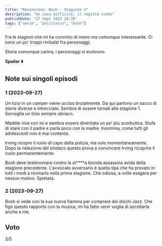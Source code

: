 ```yaml
---
title: "Recensione: Bosh - Stagione 3"
description: "Un caso difficile, il regista scemo"
publishDate: "27 Sept 2023 18:30"
tags: ["serie", "poliziesco", "bosh"]
---
```


Fra le stagioni che mi ha convinto di meno ma comunque interessante.
Ci sono un po' troppi rimbalzi fra personaggi.

Storia comunque carina, i personaggi si evolvono.

**Spoiler ⬇️**

## Note sui singoli episodi

### 1 (2023-09-27)

Un tizio in un camper viene ucciso brutalmente.
Da qui partono un sacco di storie diverse e intrecciate.
Sembra di essere tornati alla stagione 1.
Sorveglia un tizio sempre ubriaco.

Maddie vive con lui e sembra essere diventata un po' più scorbutica.
Stufa di stare con il padre e parla poco con la madre.
Insomma, come tutti gli adolescenti non é mai contenta.

Irving ricopre il ruolo di capo della polizia, ma solo momentaneamente.
Dopo la rielezione del sindaco questo prova a convincere Irving ricoprire il ruolo permanentemente.

Bosh deve testimoniare contro la st\*\*\*\*a bionda assassina avida della stagione precedente.
L'avvocato avversario é quella tipa che ha provato in tutti i modi a rovinarlo nella prima stagione.
Che odiosa, a volte esagera per nessun motivo. Spietata.

### 2 (2023-09-27)

Bosh si vede con la sua nuova fiamma per comprare dei dischi Jazz.
Che figo questo rapporto con la musica, mi ha fatto venir voglia di ascoltarla anche a me.

## Voto

3/5
